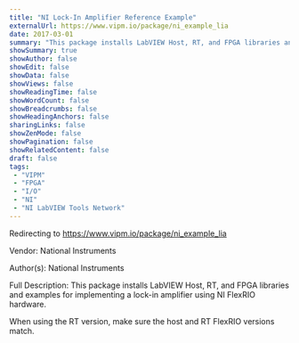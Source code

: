 ```yaml
---
title: "NI Lock-In Amplifier Reference Example"
externalUrl: https://www.vipm.io/package/ni_example_lia
date: 2017-03-01
summary: "This package installs LabVIEW Host, RT, and FPGA libraries and examples for implementing a lock-in amplifier using NI FlexRIO hardware."
showSummary: true
showAuthor: false
showEdit: false
showData: false
showViews: false
showReadingTime: false
showWordCount: false
showBreadcrumbs: false
showHeadingAnchors: false
sharingLinks: false
showZenMode: false
showPagination: false
showRelatedContent: false
draft: false
tags:
 - "VIPM"
 - "FPGA"
 - "I/O"
 - "NI"
 - "NI LabVIEW Tools Network"
---
```


Redirecting to https://www.vipm.io/package/ni_example_lia

Vendor: National Instruments

Author(s): National Instruments
 
Full Description:
This package installs LabVIEW Host, RT, and FPGA libraries and examples for implementing a lock-in amplifier using NI FlexRIO hardware.

When using the RT version, make sure the host and RT FlexRIO versions match.